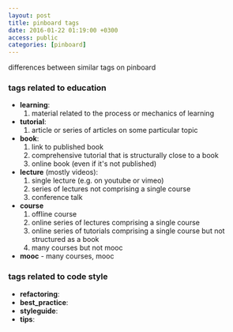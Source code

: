 ```yaml
---
layout: post
title: pinboard tags
date: 2016-01-22 01:19:00 +0300
access: public
categories: [pinboard]
---
```


differences between similar tags on pinboard

<!-- more -->

### tags related to education

- **learning**:
  1. material related to the process or mechanics of learning
- **tutorial**:
  1. article or series of articles on some particular topic
- **book**:
  1. link to published book
  2. comprehensive tutorial that is structurally close to a book
  3. online book (even if it's not published)
- **lecture** (mostly videos):
  1. single lecture (e.g. on youtube or vimeo)
  2. series of lectures not comprising a single course
  3. conference talk
- **course**
  1. offline course
  2. online series of lectures comprising a single course
  3. online series of tutorials comprising a single course
     but not structured as a book
  4. many courses but not mooc
- **mooc** - many courses, mooc

### tags related to code style

- **refactoring**:
- **best_practice**:
- **styleguide**:
- **tips**:
